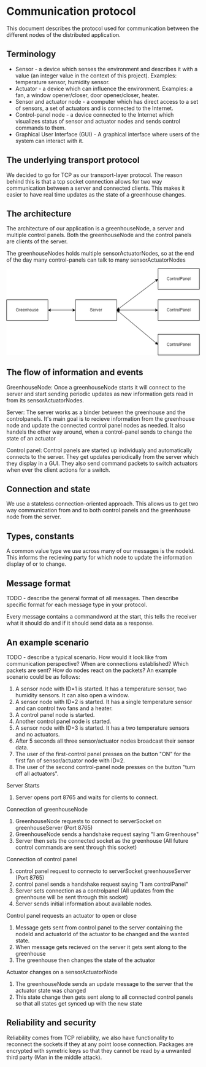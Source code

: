 # Communication protocol

This document describes the protocol used for communication between the different nodes of the
distributed application.

## Terminology

* Sensor - a device which senses the environment and describes it with a value (an integer value in
  the context of this project). Examples: temperature sensor, humidity sensor.
* Actuator - a device which can influence the environment. Examples: a fan, a window opener/closer,
  door opener/closer, heater.
* Sensor and actuator node - a computer which has direct access to a set of sensors, a set of
  actuators and is connected to the Internet.
* Control-panel node - a device connected to the Internet which visualizes status of sensor and
  actuator nodes and sends control commands to them.
* Graphical User Interface (GUI) - A graphical interface where users of the system can interact with
  it.

## The underlying transport protocol

We decided to go for TCP as our transport-layer protocol. The reason behind this is that a tcp socket connection allows for two way communication between a server and connected clients. This makes it easier to have real time updates as the state of a greenhouse changes.

## The architecture

The architecture of our application is a greenhouseNode, a server and multiple control panels. Both the greenhouseNode and the control panels are clients of the server.

The greenhouseNodes holds multiple sensorActuatorNodes, so at the end of the day many control-panels can talk to many sensorActuatorNodes

![architecture](./images/GreenHouse-Server-ControlPanel.png)
## The flow of information and events

GreenhouseNode:
Once a greenhouseNode starts it will connect to the server and start sending periodic updates as new information gets read in from its sensorActuatorNodes. 

Server:
The server works as a binder between the greenhouse and the controlpanels. It's main goal is to recieve information from the greenhouse node and update the connected control panel nodes as needed. It also handels the other way around, when a control-panel sends to change the state of an actuator

Control panel:
Control panels are started up individualy and automatically connects to the server. They get updates periodically from the server which they display in a GUI. They also send command packets to switch actuators when ever the client actions for a switch.


## Connection and state

We use a stateless connection-oriented approach. This allows us to get two way communication from and to both control panels and the greenhouse node from the server.

## Types, constants

A common value type we use across many of our messages is the nodeId. This informs the recieving party for which node to update the information display of or to change.

## Message format

TODO - describe the general format of all messages. Then describe specific format for each 
message type in your protocol.

Every message contains a commandword at the start, this tells the receiver what it should do and if it should send data as a response. 

## An example scenario

TODO - describe a typical scenario. How would it look like from communication perspective? When 
are connections established? Which packets are sent? How do nodes react on the packets? An 
example scenario could be as follows:
1. A sensor node with ID=1 is started. It has a temperature sensor, two humidity sensors. It can also open a window.
2. A sensor node with ID=2 is started. It has a single temperature sensor and can control two fans and a heater.
3. A control panel node is started.
4. Another control panel node is started.
5. A sensor node with ID=3 is started. It has a two temperature sensors and no actuators.
6. After 5 seconds all three sensor/actuator nodes broadcast their sensor data.
7. The user of the first-control panel presses on the button "ON" for the first fan of sensor/actuator node with ID=2.
8. The user of the second control-panel node presses on the button "turn off all actuators".


Server Starts
1. Server opens port 8765 and waits for clients to connect.

Connection of greenhouseNode
1. GreenhouseNode requests to connect to serverSocket on greenhouseServer (Port 8765)
2. GreenhouseNode sends a handshake request saying "I am Greenhouse"
3. Server then sets the connected socket as the greenhouse (All future control commands are sent through this socket)

Connection of control panel
1. control panel request to connecto to serverSocket greenhouseServer (Port 8765)
2. control panel sends a handshake request saying "I am controlPanel"
3. Server sets connection as a controlpanel (All updates from the greenhouse will be sent through this socket)
4. Server sends initial information about available nodes.

Control panel requests an actuator to open or close
1. Message gets sent from control panel to the server containing the nodeId and actuatorId of the actuator to be changed and the wanted state.
2. When message gets recieved on the server it gets sent along to the greenhouse
3. The greenhouse then changes the state of the actuator 

Actuator changes on a sensorActuatorNode
1. The greenhouseNode sends an update message to the server that the actuator state was changed
2. This state change then gets sent along to all connected control panels so that all states get synced up with the new state


## Reliability and security

Reliability comes from TCP reliability, we also have functionality to reconnect the sockets if they at any point loose connection.
Packages are encrypted with symetric keys so that they cannot be read by a unwanted third party (Man in the middle attack).
